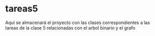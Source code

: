 # tareas5
Aqui se almacenará el proyecto con las clases correspondientes a las tareas de la clase 5 relacionadas con el arbol binario y el grafo
